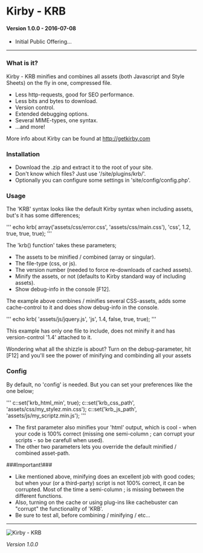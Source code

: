 # Kirby - KRB

#### Version 1.0.0 - 2016-07-08

- Initial Public Offering...

****

### What is it?

Kirby - KRB minifies and combines all assets (both Javascript and Style Sheets) on the fly in one, compressed file.

- Less http-requests, good for SEO performance.
- Less bits and bytes to download.
- Version control.
- Extended debugging options.
- Several MIME-types, one syntax.
- ...and more!

More info about Kirby can be found at http://getkirby.com

### Installation

- Download the .zip and extract it to the root of your site.
- Don't know which files? Just use '/site/plugins/krb/'.
- Optionally you can configure some settings in 'site/config/config.php'.

### Usage

The 'KRB' syntax looks like the default Kirby syntax when including assets, but's it has some differences;

'''
  echo krb( array('assets/css/error.css',
                  'assets/css/main.css'),
            'css',
            1.2,
            true,
            true,
            true);
'''

The 'krb() function' takes these parameters;

- The assets to be minified / combined (array or singular).
- The file-type (css, or js).
- The version number (needed to force re-downloads of cached assets).
- Minify the assets, or not (defaults to Kirby standard way of including assets).
- Show debug-info in the console [F12].

The example above combines / minifies several CSS-assets, adds some cache-control to it and does show debug-info in the console.

'''
  echo krb( 'assets/js/jquery.js',
            'js',
            1.4,
            false,
            true,
            true);
'''

This example has only one file to include, does not minify it and has version-control '1.4' attached to it.

Wondering what all the shizzle is about? Turn on the debug-parameter, hit [F12] and you'll see the power of minifying and combinding all your assets

### Config

By default, no 'config' is needed. But you can set your preferences like the one below;

'''
c::set('krb_html_min', true);
c::set('krb_css_path', 'assets/css/my_stylez.min.css');
c::set('krb_js_path', 'assets/js/my_scriptz.min.js');
'''
- The first parameter also minifies your 'html' output, which is cool - when your code is 100% correct (missing one semi-column ; can corrupt your scripts - so be carefull when used).
- The other two parameters lets you override the default minified / combined asset-path.

###Important!###

- Like mentioned above, minifying does an excellent job with good codes; but when your (or a third-party) script is not 100% correct, it can be corrupted. Most of the time a semi-column ; is missing between the different functions.
- Also, turning on the cache or using plug-ins like cachebuster can "corrupt" the functionality of 'KRB'.
- Be sure to test all, before combining / minifying / etc...

****

![Kirby - KRB](kirby-krb-1.gif "Kirby - KRB")

*Version 1.0.0*